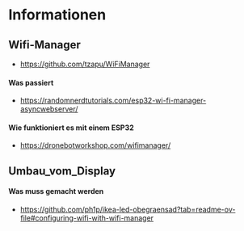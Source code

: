 # Informationen

## Wifi-Manager

- https://github.com/tzapu/WiFiManager
#### Was passiert
- https://randomnerdtutorials.com/esp32-wi-fi-manager-asyncwebserver/

#### Wie funktioniert es mit einem ESP32
- https://dronebotworkshop.com/wifimanager/

## Umbau_vom_Display
#### Was muss gemacht werden
- https://github.com/ph1p/ikea-led-obegraensad?tab=readme-ov-file#configuring-wifi-with-wifi-manager
